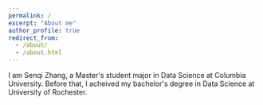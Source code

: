 ```yaml
---
permalink: /
excerpt: "About me"
author_profile: true
redirect_from: 
  - /about/
  - /about.html
---
```


I am Senqi Zhang, a Master's student major in Data Science at Columbia University. Before that, I acheived my bachelor's degree in Data Science at University of Rochester. 